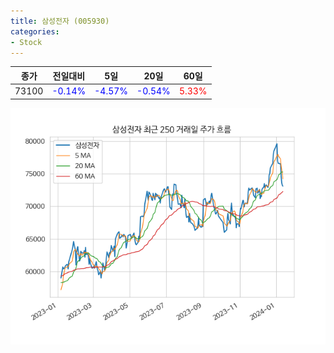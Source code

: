 ```yaml
---
title: 삼성전자 (005930)
categories:
- Stock
---
```


|종가|전일대비|5일|20일|60일|
|----|--------|---|----|----|
|73100|<span style="color: blue">-0.14%</span>|<span style="color: blue">-4.57%</span>|<span style="color: blue">-0.54%</span>|<span style="color: red">5.33%</span>|

<!-- more -->

![005930](/assets/images/stock/005930.png)